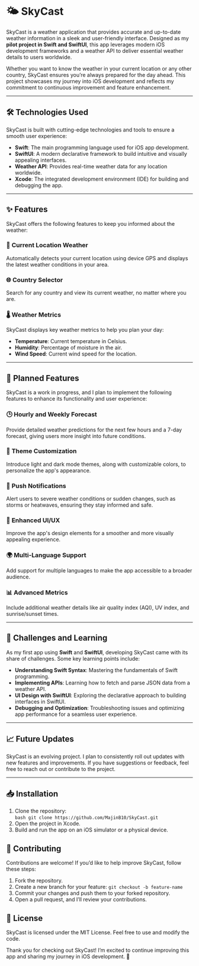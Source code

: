 # 🌤️ SkyCast

SkyCast is a weather application that provides accurate and up-to-date weather information in a sleek and user-friendly interface. Designed as my **pilot project in Swift and SwiftUI**, this app leverages modern iOS development frameworks and a weather API to deliver essential weather details to users worldwide.  

Whether you want to know the weather in your current location or any other country, SkyCast ensures you’re always prepared for the day ahead. This project showcases my journey into iOS development and reflects my commitment to continuous improvement and feature enhancement.

---

## 🛠️ Technologies Used  
SkyCast is built with cutting-edge technologies and tools to ensure a smooth user experience:  

- **Swift**: The main programming language used for iOS app development.  
- **SwiftUI**: A modern declarative framework to build intuitive and visually appealing interfaces.  
- **Weather API**: Provides real-time weather data for any location worldwide.  
- **Xcode**: The integrated development environment (IDE) for building and debugging the app.  

---

## ✨ Features  
SkyCast offers the following features to keep you informed about the weather:  

### 📍 **Current Location Weather**  
Automatically detects your current location using device GPS and displays the latest weather conditions in your area.  

### 🌐 **Country Selector**  
Search for any country and view its current weather, no matter where you are.  

### 🌡️ **Weather Metrics**  
SkyCast displays key weather metrics to help you plan your day:  
- **Temperature**: Current temperature in Celsius.  
- **Humidity**: Percentage of moisture in the air.  
- **Wind Speed**: Current wind speed for the location.  

---

## 🚀 Planned Features  
SkyCast is a work in progress, and I plan to implement the following features to enhance its functionality and user experience:  

### 🕒 **Hourly and Weekly Forecast**  
Provide detailed weather predictions for the next few hours and a 7-day forecast, giving users more insight into future conditions.  

### 🌙 **Theme Customization**  
Introduce light and dark mode themes, along with customizable colors, to personalize the app's appearance.  

### 🔔 **Push Notifications**  
Alert users to severe weather conditions or sudden changes, such as storms or heatwaves, ensuring they stay informed and safe.  

### 🎨 **Enhanced UI/UX**  
Improve the app's design elements for a smoother and more visually appealing experience.  

### 🌍 **Multi-Language Support**  
Add support for multiple languages to make the app accessible to a broader audience.  

### 📊 **Advanced Metrics**  
Include additional weather details like air quality index (AQI), UV index, and sunrise/sunset times.  

---

## 🔧 Challenges and Learning  
As my first app using **Swift** and **SwiftUI**, developing SkyCast came with its share of challenges. Some key learning points include:  
- **Understanding Swift Syntax**: Mastering the fundamentals of Swift programming.  
- **Implementing APIs**: Learning how to fetch and parse JSON data from a weather API.  
- **UI Design with SwiftUI**: Exploring the declarative approach to building interfaces in SwiftUI.  
- **Debugging and Optimization**: Troubleshooting issues and optimizing app performance for a seamless user experience.  

---

## 📈 Future Updates  
SkyCast is an evolving project. I plan to consistently roll out updates with new features and improvements. If you have suggestions or feedback, feel free to reach out or contribute to the project.

---

## 📥 Installation  
1. Clone the repository:  
   `bash
   git clone https://github.com/MajinB10/SkyCast.git`
2.	Open the project in Xcode.
3.	Build and run the app on an iOS simulator or a physical device.

## 🤝 Contributing

Contributions are welcome! If you’d like to help improve SkyCast, follow these steps:
1.	Fork the repository.
2.	Create a new branch for your feature:
   `git checkout -b feature-name`
3.	Commit your changes and push them to your forked repository.
4.	Open a pull request, and I’ll review your contributions.

## 📄 License

SkyCast is licensed under the MIT License. Feel free to use and modify the code.

Thank you for checking out SkyCast! I’m excited to continue improving this app and sharing my journey in iOS development. 🌟
   
